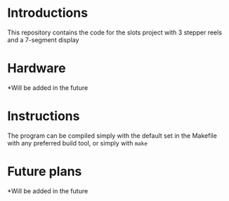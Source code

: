 # Introductions
This repository contains the code for the slots project with 3 stepper reels and a 7-segment display

# Hardware
*Will be added in the future

# Instructions
The program can be compiled simply with the default set in the Makefile with any preferred build tool,
or simply with ```make```

# Future plans
*Will be added in the future
